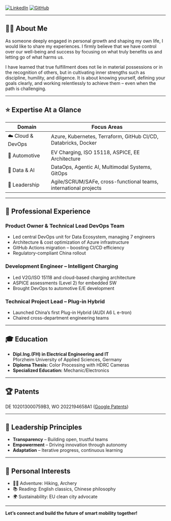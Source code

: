 [![LinkedIn](https://img.shields.io/badge/LinkedIn-Connect-blue)](https://www.linkedin.com/in/kevin-ostheimer/) [![GitHub](https://img.shields.io/badge/GitHub-Follow-lightgrey)](https://github.com/Impulsleistung)

---

## 👨‍💻 About Me

As someone deeply engaged in personal growth and shaping my own life, I would like to share my experiences. I firmly believe that we have control over our well-being and success by focusing on what truly benefits us and letting go of what harms us.

I have learned that true fulfillment does not lie in material possessions or in the recognition of others, but in cultivating inner strengths such as discipline, humility, and diligence. It is about knowing yourself, defining your goals clearly, and working relentlessly to achieve them – even when the path is challenging.

---

## ⭐ Expertise At a Glance

| Domain           | Focus Areas                                                      |
| ---------------- | ---------------------------------------------------------------- |
| ☁️ Cloud & DevOps | Azure, Kubernetes, Terraform, GitHub CI/CD, Databricks, Docker   |
| 🚗 Automotive     | EV Charging, ISO 15118, ASPICE, EE Architecture                  |
| 🧠 Data & AI      | DataOps, Agentic AI, Multimodal Systems, GitOps                  |
| 🏢 Leadership     | Agile/SCRUM/SAFe, cross-functional teams, international projects |

---

## 🚀 Professional Experience

### **Product Owner & Technical Lead DevOps Team**  
- Led central DevOps unit for Data Ecosystem, managing 7 engineers  
- Architecture & cost optimization of Azure infrastructure  
- GitHub Actions migration – boosting CI/CD efficiency  
- Regulatory-compliant China rollout

### **Development Engineer – Intelligent Charging**  
- Led V2G/ISO 15118 and cloud-based charging architecture  
- ASPICE assessments (Level 2) for embedded SW  
- Brought DevOps to automotive E/E development

### **Technical Project Lead – Plug-in Hybrid**  
- Launched China’s first Plug-in Hybrid (AUDI A6 L e-tron)  
- Chaired cross-department engineering teams

---

## 🎓 Education

- **Dipl.Ing.(FH) in Electrical Engineering and IT**  
  Pforzheim University of Applied Sciences, Germany
- **Diploma Thesis:** Color Processing with HDRC Cameras
- **Specialized Education:** Mechanic/Electronics

---

## 🏆 Patents

DE 102013000759B3, WO 2022194658A1 ([Google Patents](https://patents.google.com/?inventor=Kevin+Ostheimer))

---

## 🙌 Leadership Principles

- **Transparency** – Building open, trustful teams  
- **Empowerment** – Driving innovation through autonomy  
- **Adaptation** – Iterative progress, continuous learning

---

## 🌱 Personal Interests

- 🧗‍♂️ Adventure: Hiking, Archery  
- 📚 Reading: English classics, Chinese philosophy  
- 🌍 Sustainability: EU clean city advocate

---

**Let’s connect and build the future of smart mobility together!**

